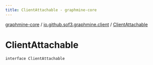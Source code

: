 ```yaml
---
title: ClientAttachable - graphmine-core
---
```


[graphmine-core](../index.html) / [io.github.sof3.graphmine.client](index.html) / [ClientAttachable](./-client-attachable.html)

# ClientAttachable

`interface ClientAttachable`
